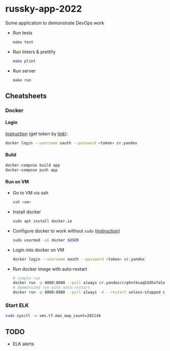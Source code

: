 # russky-app-2022

Some application to demonstrate DevOps work

* Run tests
    ```bash
    make test
    ```
* Run linters & prettify
    ```bash
    make plint
    ```
* Run server
    ```bash
    make run
    ```

## Cheatsheets

### Docker

#### Login

[Instruction](https://cloud.yandex.ru/docs/container-registry/operations/authentication) (get token
by [link](https://oauth.yandex.ru/authorize?response_type=token&client_id=1a6990aa636648e9b2ef855fa7bec2fb)):

```bash
docker login --username oauth --password <token> cr.yandex
```

#### Build

```bash
docker-compose build app
docker-compose push app
```

#### Run on VM

* Go to VM vis ssh
  ```bash
  ssh <vm>
  ```
* Install docker
  ```bash
  sudo apt install docker.io
  ```
* Configure docker to work without `sudo` ([instruction](https://docs.docker.com/engine/install/linux-postinstall/))
  ```bash
  sudo usermod -aG docker $USER
  ```
* Login into docker on VM
  ```bash
  docker login --username oauth --password <token> cr.yandex
  ```
* Run docker image with auto-restart
  ```bash
  # simple run
  docker run -p 8080:8080 --pull always cr.yandex/crphntksaqh2dho7ale3/russky-app-2022
  # daemonized run with auto-restart
  docker run -p 8080:8080 --pull always -d --restart unless-stopped cr.yandex/crphntksaqh2dho7ale3/russky-app-2022
  ```

### Start ELK

```bash
sudo sysctl -w vms.tf.max_map_count=262144
```

## TODO

* ELK alerts